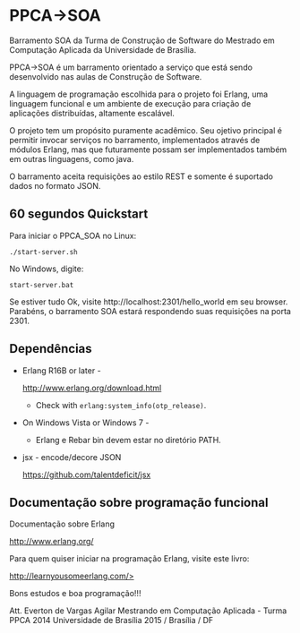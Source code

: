 # PPCA->SOA
Barramento SOA da Turma de Construção de Software do Mestrado em Computação Aplicada da Universidade de Brasília.

PPCA->SOA é um barramento orientado a serviço que está sendo desenvolvido nas aulas de Construção de Software. 

A linguagem de programação escolhida para o projeto foi Erlang, uma linguagem funcional e um ambiente de execução para criação de aplicações distribuídas, altamente escalável.

O projeto tem um propósito puramente acadêmico. Seu ojetivo principal é permitir invocar serviços no barramento, implementados através de módulos Erlang, mas que futuramente possam ser implementados também em outras linguagens, como java. 

O barramento aceita requisições ao estilo REST e somente é suportado dados no formato JSON.


60 segundos Quickstart
--------------------

Para iniciar o PPCA_SOA no Linux:

```console
./start-server.sh
```

No Windows, digite:

```console
start-server.bat
```

Se estiver tudo Ok, visite http://localhost:2301/hello_world em seu browser. Parabéns, o barramento SOA estará respondendo suas requisições na porta 2301.



Dependências
------------

* Erlang R16B or later -

    <http://www.erlang.org/download.html>

  * Check with `erlang:system_info(otp_release)`.


* On Windows Vista or Windows 7 -

  * Erlang e Rebar bin devem estar no diretório PATH.


* jsx - encode/decore JSON

    <https://github.com/talentdeficit/jsx>


Documentação sobre programação funcional
-----------------------------------------

Documentação sobre Erlang

<http://www.erlang.org/>

Para quem quiser iniciar na programação Erlang, visite este livro:

http://learnyousomeerlang.com/>


Bons estudos e boa programação!!!

Att.
Everton de Vargas Agilar
Mestrando em Computação Aplicada - Turma PPCA 2014
Universidade de Brasília
2015 / Brasília / DF

